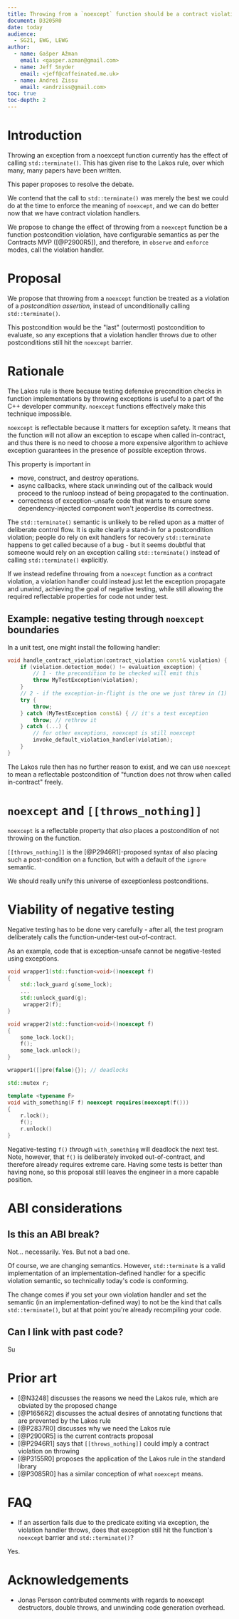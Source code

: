 ```yaml
---
title: Throwing from a `noexcept` function should be a contract violation.
document: D3205R0
date: today
audience:
  - SG21, EWG, LEWG
author:
  - name: Gašper Ažman
    email: <gasper.azman@gmail.com>
  - name: Jeff Snyder
    email: <jeff@caffeinated.me.uk>
  - name: Andrei Zissu
    email: <andrziss@gmail.com>
toc: true
toc-depth: 2
---
```


<!--
TODO:
- remove the "Lakos Rule" references from the text.
- suggest throwing while an uncaught exception is in flight (such as from a
  destructor) is also a contract violation.
- bring up that we need to be able to enforce that handlers do not throw at
  compile time (Louis) - we have a paper for that, too
- mention that these kinds of postconditions need to be separately configurable
- research original motivation of terminate on noexcept - are we fully covering the original rationale with our new approach?
- do we need a new assertion_kind to disambiguate exceptions thrown from function or from CCA?
- does the new behavior make sense for all the different evaluation semantics? could we be breaking existing code in any of them? or possibly creating new security vulnerabilities (especially in ignore mode)?
- what source location will be provided to the violation handler? careful - binary inflation danger...
- if we opt to coalesce conflicting exceptions, do we do that ad infinitum or enforce some limit? we also need to define the coalesce mechanism
- talk to vendors - how will they handle linking TUs with different contract semantics?
- how will we handle stack unwind for noexcept functions which are now no longer guaranteed not to throw? can we do that without an impact on current optimizations (at least by default)?
- can we provide different semantics for exception-hit-noexcept vs other CCAs? possible mapping: ignore - terminate/Louis; observe - enforce; enforce - enforce; Louis - Louis
- Ville's objection - TU with ignore semantic calls noexcept function in another TU with enforce semantic, resulting in exception flying by the barrier unhindered. proposed resolution - allow the tradeoff of having no stack unwind destructor invocations, as the price for allowing negative testing in the presence of noexcept; anyone using a throwing violation handler in production gets what they bargained for; or as a matter of QoI there could be build flags canceling the noexcept optimizations, thus providing for throwing violation handlers in production for Bjarne's nuclear plant use case
 - in multiple exception situations, what does current_exception() return? can we get a current exception list of all of them? what if there are several exceptions of the same type? and how does catch() behave?
 - note: some of these points originate in this reflector thread: http://lists.isocpp.org/sg21/2024/03/7206.php
- from Bengt: It would be easier to understand the logic if you showed a noexcept function with a pre-condition and the sequence of events when a test case calls the function out of contract from this call until the test framework detects that the condition violation triggered.
- cite D3138R0 as an alternative to negative testing in most cases
- rephrase the paper in terms of unifying erroneous behaviour handling and response - and if the application wants to continue after erroneous behaviour, that should be a choice available to the programmer
- talk about having different tool switches for erroneout behaviour than for normal postconditions
- postcondition -> epilogue, and introduce that nomenclature
-->

# Introduction

Throwing an exception from a noexcept function currently has the effect of
calling `std::terminate()`. This has given rise to the Lakos rule, over which
many, many papers have been written.

This paper proposes to resolve the debate.

We contend that the call to `std::terminate()` was merely the best we could do
at the time to enforce the meaning of `noexcept`, and we can do better now that
we have contract violation handlers.

We propose to change the effect of throwing from a `noexcept` function be
a function postcondition violation, have configurable semantics as per the
Contracts MVP ([@P2900R5]), and therefore, in `observe` and `enforce` modes,
call the violation handler.

# Proposal

We propose that throwing from a `noexcept` function be treated as a violation
of a _postcondition assertion_, instead of unconditionally calling
`std::terminate()`.

This postcondition would be the "last" (outermost) postcondition to evaluate,
so any exceptions that a violation handler throws due to other postconditions
still hit the `noexcept` barrier.

# Rationale

The Lakos rule is there because testing defensive precondition checks in
function implementations by throwing exceptions is useful to a part of the C++
developer community. `noexcept` functions effectively make this technique
impossible.

`noexcept` is reflectable because it matters for exception safety. It means
that the function will not allow an exception to escape when called
in-contract, and thus there is no need to choose a more expensive algorithm to
achieve exception guarantees in the presence of possible exception throws.

This property is important in 

- move, construct, and destroy operations.
- async callbacks, where stack unwinding out of the callback would proceed to
  the runloop instead of being propagated to the continuation.
- correctness of exception-unsafe code that wants to ensure some
  dependency-injected component won't jeoperdise its correctness.

The `std::terminate()` semantic is unlikely to be relied upon as a matter of
deliberate control flow. It is quite clearly a stand-in for a postcondition
violation; people do rely on exit handlers for recovery `std::terminate`
happens to get called because of a bug - but it seems doubtful that someone
would rely on an exception calling `std::terminate()` instead of calling
`std::terminate()` explicitly.

If we instead redefine throwing from a `noexcept` function as a contract
violation, a violation handler could instead just let the exception propagate
and unwind, achieving the goal of negative testing, while still allowing the
required reflectable properties for code not under test.

## Example: negative testing through `noexcept` boundaries

In a unit test, one might install the following handler:

```cpp
void handle_contract_violation(contract_violation const& violation) {
    if (violation.detection_mode() != evaluation_exception) {
        // 1 - the precondition to be checked will emit this
        throw MyTestException(violation);
    }
    // 2 - if the exception-in-flight is the one we just threw in (1)
    try {
        throw;
    } catch (MyTestException const&) { // it's a test exception
        throw; // rethrow it
    } catch (...) {
        // for other exceptions, noexcept is still noexcept
        invoke_default_violation_handler(violation);
    }
}
```

The Lakos rule then has no further reason to exist, and we can use `noexcept`
to mean a reflectable postcondition of "function does not throw when called
in-contract" freely.

# `noexcept` and `[[throws_nothing]]`

`noexcept` is a reflectable property that _also_ places a postcondition of not
throwing on the function.

`[[throws_nothing]]` is the [@P2946R1]-proposed syntax of also placing such a
post-condition on a function, but with a default of the `ignore` semantic.

We should really unify this universe of exceptionless postconditions.

# Viability of negative testing

Negative testing has to be done very carefully - after all, the test program
deliberately calls the function-under-test out-of-contract.

As an example, code that is exception-unsafe cannot be negative-tested using exceptions.

```cpp
void wrapper1(std::function<void>()noexcept f)
{
    std::lock_guard g(some_lock);
    ...
    std::unlock_guard(g);
     wrapper2(f);
}

void wrapper2(std::function<void>()noexcept f)
{
    some_lock.lock();
    f();
    some_lock.unlock();
}

wrapper1([]pre(false){}); // deadlocks
```

```cpp
std::mutex r;

template <typename F>
void with_something(F f) noexcept requires(noexcept(f()))
{
    r.lock();
    f();
    r.unlock()
}
```

Negative-testing `f()` _through_ `with_something` will deadlock the next test.
Note, however, that `f()` is deliberately invoked out-of-contract, and
therefore already requires extreme care. Having some tests is better than
having none, so this proposal still leaves the engineer in a more capable
position.

# ABI considerations

## Is this an ABI break?

Not... necessarily. Yes. But not a bad one.

Of course, we are changing semantics. However, `std::terminate` is a valid
implementation of an implementation-defined handler for a specific violation
semantic, so technically today's code is conforming.

The change comes if you set your own violation handler and set the semantic (in
an implementation-defined way) to not be the kind that calls
`std::terminate()`, but at that point you're already recompiling your code.

## Can I link with past code?

Su

# Prior art

- [@N3248] discusses the reasons we need the Lakos rule, which are obviated by the proposed change
- [@P1656R2] discusses the actual desires of annotating functions that are prevented by the Lakos rule
- [@P2837R0] discusses why we need the Lakos rule
- [@P2900R5] is the current contracts proposal
- [@P2946R1] says that `[[throws_nothing]]` could imply a contract violation on throwing
- [@P3155R0] proposes the application of the Lakos rule in the standard library
- [@P3085R0] has a similar conception of what `noexcept` means.

# FAQ

- If an assertion fails due to the predicate exiting via exception, the
  violation handler throws, does that exception still hit the function's
  `noexcept` barrier and `std::terminate()`?

Yes.


# Acknowledgements

- Jonas Persson contributed comments with regards to noexcept destructors,
  double throws, and unwinding code generation overhead.
